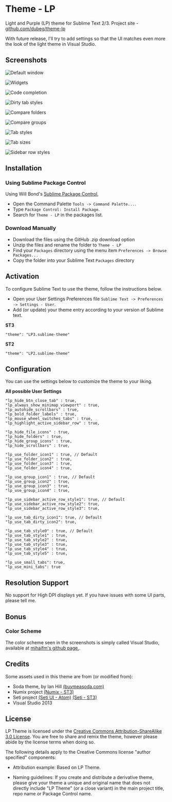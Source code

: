 # Theme - LP

Light and Purple (LP) theme for Sublime Text 2/3.
Project site - [github.com/dubeg/theme-lp](https://github.com/dubeg/theme-lp)

With future release, I'll try to add settings so that the UI matches even more the look of the light theme in Visual Studio. 

## Screenshots

![Default window](http://i.imgur.com/kBnPxek.png)

![Widgets](http://i.imgur.com/M0tyndF.png)

![Code completion](http://i.imgur.com/3qJcBZy.png)

![Dirty tab styles](http://i.imgur.com/lEVadkE.png)

![Compare folders](http://i.imgur.com/Q0RnPzl.png)

![Compare groups](http://i.imgur.com/2PsbNHp.png)

![Tab styles](http://i.imgur.com/BizXGW1.png)

![Tab sizes](http://i.imgur.com/wiUnRPt.png)

![Sidebar row styles](http://i.imgur.com/5j8ZjmB.png)

## Installation

### Using Sublime Package Control

Using Will Bond's [Sublime Package Control](http://wbond.net/sublime_packages/package_control),

- Open the Command Palette `Tools -> Command Palette...`.
- Type `Package Control: Install Package`.
- Search for `Theme - LP` in the packages list.

### Download Manually

* Download the files using the GitHub .zip download option
* Unzip the files and rename the folder to `Theme - LP`
* Find your `Packages` directory using the menu item  `Preferences -> Browse Packages...`
* Copy the folder into your Sublime Text `Packages` directory

## Activation

To configure Sublime Text to use the theme, follow the instructions below.

* Open your User Settings Preferences file `Sublime Text -> Preferences -> Settings - User`.
* Add (or update) your theme entry according to your version of Sublime text.

**ST3**

    "theme": "LP3.sublime-theme"

**ST2**

    "theme": "LP2.sublime-theme"


## Configuration

You can use the settings below to customize the theme to your liking.

**All possible User Settings**

    "lp_hide_btn_close_tab" : true,
    "lp_always_show_minimap_viewport" : true,
    "lp_autohide_scrollbars" : true,
    "lp_bold_folder_labels" : true,
    "lp_mouse_wheel_switches_tabs" : true,
    "lp_highlight_active_sidebar_row" : true,
    
    "lp_hide_file_icons" : true,
    "lp_hide_folders" : true,
    "lp_hide_group_icons" : true,
    "lp_hide_scrollbars" : true,

    "lp_use_folder_icon1" : true, // Default
    "lp_use_folder_icon2" : true,
    "lp_use_folder_icon3" : true,
    "lp_use_folder_icon4" : true,

    "lp_use_group_icon1" : true, // Default
    "lp_use_group_icon2" : true,
    "lp_use_group_icon3" : true,
    "lp_use_group_icon4" : true,

    "lp_use_sidebar_active_row_style1": true, // Default
    "lp_use_sidebar_active_row_style2": true,
    "lp_use_sidebar_active_row_style3": true,
    
    "lp_use_tab_dirty_icon1": true, // Default 
    "lp_use_tab_dirty_icon2": true, 

    "lp_use_tab_style0" : true, // Default
    "lp_use_tab_style1" : true,
    "lp_use_tab_style2" : true,
    "lp_use_tab_style3" : true,
    "lp_use_tab_style4" : true,
    "lp_use_tab_style5" : true,

    "lp_use_small_tabs": true,
    "lp_use_mini_tabs": true


## Resolution Support

No support for High DPI displays yet. If you have issues with some UI parts, please tell me.

## Bonus

### Color Scheme

The color scheme seen in the screenshots is simply called Visual Studio, available at [mihaifm's github page.](https://github.com/mihaifm/Visual-Studio.tmTheme).


## Credits

Some assets used in this theme are from (or modified from):

- Soda theme, by Ian Hill [(buymeasoda.com)](http://buymeasoda.com/)
- Numix project [(Numix - ST3)](https://github.com/Zetch/sublime-text-numix)
- Seti project [(Seti UI - Atom)](https://github.com/jesseweed/seti-ui) [(Seti - ST3)](https://github.com/ctf0/Seti_ST3)
- Visual Studio 2013 


## License

LP Theme is licensed under the [Creative Commons Attribution-ShareAlike 3.0 License](http://creativecommons.org/licenses/by-sa/3.0/). You are free to share and remix the theme, however please abide by the license terms when doing so.

The following details apply to the Creative Commons license "author specified" components:

* Attribution example: Based on LP Theme.

* Naming guidelines: If you create and distribute a derivative theme, please give your theme a unique and original name that does not directly include "LP Theme" (or a close variant) in the main project title, repo name or Package Control name.
